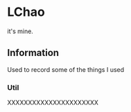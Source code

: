 # LChao

it's mine.

## Information

Used to record some of the things I used

### Util

XXXXXXXXXXXXXXXXXXXXXX
